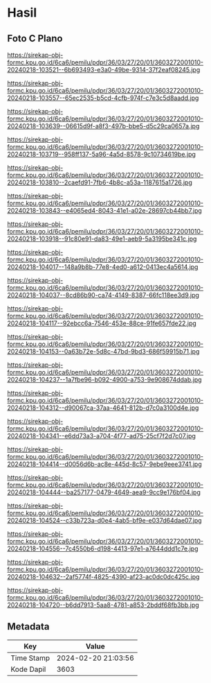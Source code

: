 # Hasil

## Foto C Plano

https://sirekap-obj-formc.kpu.go.id/6ca6/pemilu/pdpr/36/03/27/20/01/3603272001010-20240218-103521--6b693493-e3a0-49be-9314-37f2eaf08245.jpg

https://sirekap-obj-formc.kpu.go.id/6ca6/pemilu/pdpr/36/03/27/20/01/3603272001010-20240218-103557--65ec2535-b5cd-4cfb-974f-c7e3c5d8aadd.jpg

https://sirekap-obj-formc.kpu.go.id/6ca6/pemilu/pdpr/36/03/27/20/01/3603272001010-20240218-103639--06615d9f-a8f3-497b-bbe5-d5c29ca0657a.jpg

https://sirekap-obj-formc.kpu.go.id/6ca6/pemilu/pdpr/36/03/27/20/01/3603272001010-20240218-103719--958ff137-5a96-4a5d-8578-9c10734619be.jpg

https://sirekap-obj-formc.kpu.go.id/6ca6/pemilu/pdpr/36/03/27/20/01/3603272001010-20240218-103810--2caefd91-7fb6-4b8c-a53a-1187615a1726.jpg

https://sirekap-obj-formc.kpu.go.id/6ca6/pemilu/pdpr/36/03/27/20/01/3603272001010-20240218-103843--e4065ed4-8043-41e1-a02e-28697cb44bb7.jpg

https://sirekap-obj-formc.kpu.go.id/6ca6/pemilu/pdpr/36/03/27/20/01/3603272001010-20240218-103918--91c80e91-da83-49e1-aeb9-5a3195be341c.jpg

https://sirekap-obj-formc.kpu.go.id/6ca6/pemilu/pdpr/36/03/27/20/01/3603272001010-20240218-104017--148a9b8b-77e8-4ed0-a612-0413ec4a5614.jpg

https://sirekap-obj-formc.kpu.go.id/6ca6/pemilu/pdpr/36/03/27/20/01/3603272001010-20240218-104037--8cd86b90-ca74-4149-8387-66fc118ee3d9.jpg

https://sirekap-obj-formc.kpu.go.id/6ca6/pemilu/pdpr/36/03/27/20/01/3603272001010-20240218-104117--92ebcc6a-7546-453e-88ce-91fe657fde22.jpg

https://sirekap-obj-formc.kpu.go.id/6ca6/pemilu/pdpr/36/03/27/20/01/3603272001010-20240218-104153--0a63b72e-5d8c-47bd-9bd3-686f59915b71.jpg

https://sirekap-obj-formc.kpu.go.id/6ca6/pemilu/pdpr/36/03/27/20/01/3603272001010-20240218-104237--1a7fbe96-b092-4900-a753-9e908674ddab.jpg

https://sirekap-obj-formc.kpu.go.id/6ca6/pemilu/pdpr/36/03/27/20/01/3603272001010-20240218-104312--d90067ca-37aa-4641-812b-d7c0a3100d4e.jpg

https://sirekap-obj-formc.kpu.go.id/6ca6/pemilu/pdpr/36/03/27/20/01/3603272001010-20240218-104341--e6dd73a3-a704-4f77-ad75-25cf7f2d7c07.jpg

https://sirekap-obj-formc.kpu.go.id/6ca6/pemilu/pdpr/36/03/27/20/01/3603272001010-20240218-104414--d0056d6b-ac8e-445d-8c57-9ebe9eee3741.jpg

https://sirekap-obj-formc.kpu.go.id/6ca6/pemilu/pdpr/36/03/27/20/01/3603272001010-20240218-104444--ba257177-0479-4649-aea9-9cc9e176bf04.jpg

https://sirekap-obj-formc.kpu.go.id/6ca6/pemilu/pdpr/36/03/27/20/01/3603272001010-20240218-104524--c33b723a-d0e4-4ab5-bf9e-e037d64dae07.jpg

https://sirekap-obj-formc.kpu.go.id/6ca6/pemilu/pdpr/36/03/27/20/01/3603272001010-20240218-104556--7c4550b6-d198-4413-97e1-a7644ddd1c7e.jpg

https://sirekap-obj-formc.kpu.go.id/6ca6/pemilu/pdpr/36/03/27/20/01/3603272001010-20240218-104632--2af5774f-4825-4390-af23-ac0dc0dc425c.jpg

https://sirekap-obj-formc.kpu.go.id/6ca6/pemilu/pdpr/36/03/27/20/01/3603272001010-20240218-104720--b6dd7913-5aa8-4781-a853-2bddf68fb3bb.jpg


## Metadata

| Key        | Value               |
| ---------- | ------------------- |
| Time Stamp | 2024-02-20 21:03:56 |
| Kode Dapil | 3603                |



